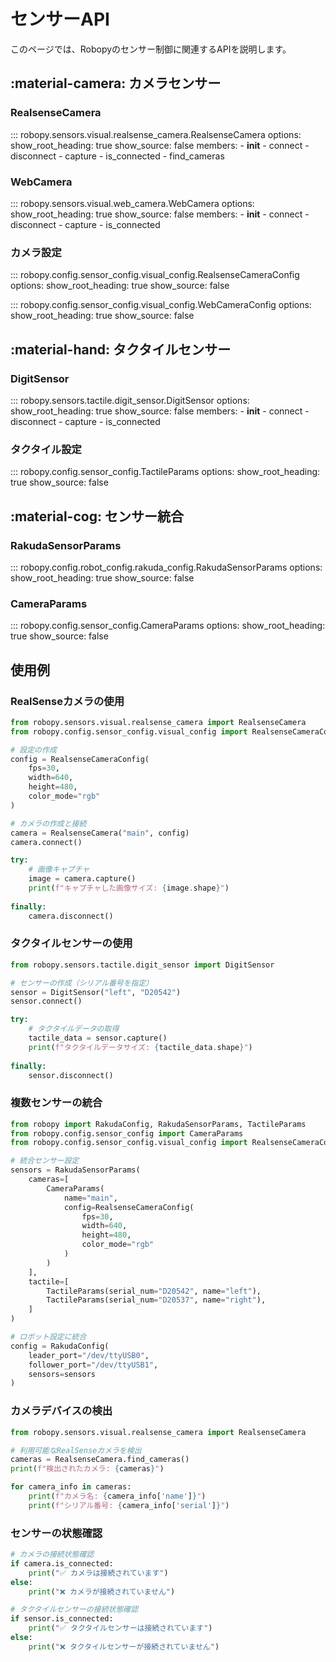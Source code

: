 # センサーAPI

このページでは、Robopyのセンサー制御に関連するAPIを説明します。

## :material-camera: カメラセンサー

### RealsenseCamera

::: robopy.sensors.visual.realsense_camera.RealsenseCamera
    options:
      show_root_heading: true
      show_source: false
      members:
        - __init__
        - connect
        - disconnect
        - capture
        - is_connected
        - find_cameras

### WebCamera

::: robopy.sensors.visual.web_camera.WebCamera
    options:
      show_root_heading: true
      show_source: false
      members:
        - __init__
        - connect
        - disconnect
        - capture
        - is_connected

### カメラ設定

::: robopy.config.sensor_config.visual_config.RealsenseCameraConfig
    options:
      show_root_heading: true
      show_source: false

::: robopy.config.sensor_config.visual_config.WebCameraConfig
    options:
      show_root_heading: true
      show_source: false

## :material-hand: タクタイルセンサー

### DigitSensor

::: robopy.sensors.tactile.digit_sensor.DigitSensor
    options:
      show_root_heading: true
      show_source: false
      members:
        - __init__
        - connect
        - disconnect
        - capture
        - is_connected

### タクタイル設定

::: robopy.config.sensor_config.TactileParams
    options:
      show_root_heading: true
      show_source: false

## :material-cog: センサー統合

### RakudaSensorParams

::: robopy.config.robot_config.rakuda_config.RakudaSensorParams
    options:
      show_root_heading: true
      show_source: false

### CameraParams

::: robopy.config.sensor_config.CameraParams
    options:
      show_root_heading: true
      show_source: false

## 使用例

### RealSenseカメラの使用

```python
from robopy.sensors.visual.realsense_camera import RealsenseCamera
from robopy.config.sensor_config.visual_config import RealsenseCameraConfig

# 設定の作成
config = RealsenseCameraConfig(
    fps=30,
    width=640,
    height=480,
    color_mode="rgb"
)

# カメラの作成と接続
camera = RealsenseCamera("main", config)
camera.connect()

try:
    # 画像キャプチャ
    image = camera.capture()
    print(f"キャプチャした画像サイズ: {image.shape}")
    
finally:
    camera.disconnect()
```

### タクタイルセンサーの使用

```python
from robopy.sensors.tactile.digit_sensor import DigitSensor

# センサーの作成（シリアル番号を指定）
sensor = DigitSensor("left", "D20542")
sensor.connect()

try:
    # タクタイルデータの取得
    tactile_data = sensor.capture()
    print(f"タクタイルデータサイズ: {tactile_data.shape}")
    
finally:
    sensor.disconnect()
```

### 複数センサーの統合

```python
from robopy import RakudaConfig, RakudaSensorParams, TactileParams
from robopy.config.sensor_config import CameraParams
from robopy.config.sensor_config.visual_config import RealsenseCameraConfig

# 統合センサー設定
sensors = RakudaSensorParams(
    cameras=[
        CameraParams(
            name="main",
            config=RealsenseCameraConfig(
                fps=30,
                width=640,
                height=480,
                color_mode="rgb"
            )
        )
    ],
    tactile=[
        TactileParams(serial_num="D20542", name="left"),
        TactileParams(serial_num="D20537", name="right"),
    ]
)

# ロボット設定に統合
config = RakudaConfig(
    leader_port="/dev/ttyUSB0",
    follower_port="/dev/ttyUSB1",
    sensors=sensors
)
```

### カメラデバイスの検出

```python
from robopy.sensors.visual.realsense_camera import RealsenseCamera

# 利用可能なRealSenseカメラを検出
cameras = RealsenseCamera.find_cameras()
print(f"検出されたカメラ: {cameras}")

for camera_info in cameras:
    print(f"カメラ名: {camera_info['name']}")
    print(f"シリアル番号: {camera_info['serial']}")
```

### センサーの状態確認

```python
# カメラの接続状態確認
if camera.is_connected:
    print("✅ カメラは接続されています")
else:
    print("❌ カメラが接続されていません")

# タクタイルセンサーの接続状態確認
if sensor.is_connected:
    print("✅ タクタイルセンサーは接続されています")
else:
    print("❌ タクタイルセンサーが接続されていません")
```